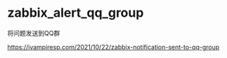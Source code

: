 # zabbix_alert_qq_group
将问题发送到QQ群

https://ivampiresp.com/2021/10/22/zabbix-notification-sent-to-qq-group
